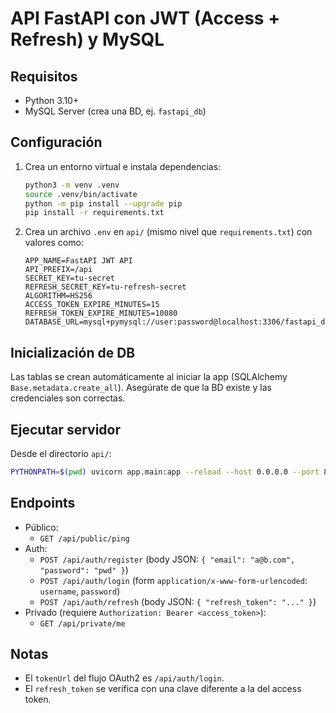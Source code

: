 # API FastAPI con JWT (Access + Refresh) y MySQL

## Requisitos
- Python 3.10+
- MySQL Server (crea una BD, ej. `fastapi_db`)

## Configuración
1. Crea un entorno virtual e instala dependencias:
   ```bash
   python3 -m venv .venv
   source .venv/bin/activate
   python -m pip install --upgrade pip
   pip install -r requirements.txt
   ```
2. Crea un archivo `.env` en `api/` (mismo nivel que `requirements.txt`) con valores como:
   ```env
   APP_NAME=FastAPI JWT API
   API_PREFIX=/api
   SECRET_KEY=tu-secret
   REFRESH_SECRET_KEY=tu-refresh-secret
   ALGORITHM=HS256
   ACCESS_TOKEN_EXPIRE_MINUTES=15
   REFRESH_TOKEN_EXPIRE_MINUTES=10080
   DATABASE_URL=mysql+pymysql://user:password@localhost:3306/fastapi_db
   ```

## Inicialización de DB
Las tablas se crean automáticamente al iniciar la app (SQLAlchemy `Base.metadata.create_all`).
Asegúrate de que la BD existe y las credenciales son correctas.

## Ejecutar servidor
Desde el directorio `api/`:
```bash
PYTHONPATH=$(pwd) uvicorn app.main:app --reload --host 0.0.0.0 --port 8000
```

## Endpoints
- Público:
  - `GET /api/public/ping`
- Auth:
  - `POST /api/auth/register` (body JSON: `{ "email": "a@b.com", "password": "pwd" }`)
  - `POST /api/auth/login` (form `application/x-www-form-urlencoded`: `username`, `password`)
  - `POST /api/auth/refresh` (body JSON: `{ "refresh_token": "..." }`)
- Privado (requiere `Authorization: Bearer <access_token>`):
  - `GET /api/private/me`

## Notas
- El `tokenUrl` del flujo OAuth2 es `/api/auth/login`.
- El `refresh_token` se verifica con una clave diferente a la del access token. 